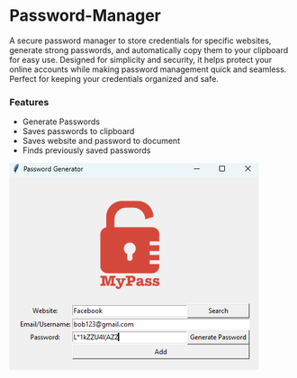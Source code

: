 # Password-Manager
A secure password manager to store credentials for specific websites, generate strong passwords, and automatically copy them to your clipboard for easy use. Designed for simplicity and security, it helps protect your online accounts while making password management quick and seamless. Perfect for keeping your credentials organized and safe.

### Features
- Generate Passwords
- Saves passwords to clipboard
- Saves website and password to document
- Finds previously saved passwords

![image](https://github.com/EdgarQuinones/Password-Manager/blob/main/Images/UI.png)
